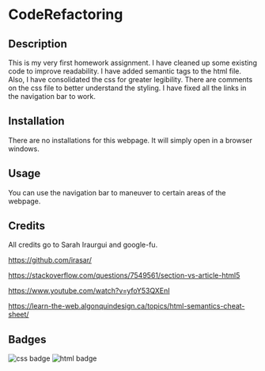 
# CodeRefactoring

## Description 



This is my very first homework assignment. I have cleaned up some existing code to improve readability.
I have added semantic tags to the html file.  Also, I have consolidated the css for greater legibility. There are comments on the css file to better understand the styling. I have fixed all the links in the navigation bar to work. 


## Installation

There are no installations for this webpage. It will simply open in a browser windows.


## Usage 

You can use the navigation bar to maneuver to certain areas of the webpage.


## Credits

All credits go to Sarah Iraurgui and google-fu.
 
https://github.com/irasar/




https://stackoverflow.com/questions/7549561/section-vs-article-html5


https://www.youtube.com/watch?v=yfoY53QXEnI


https://learn-the-web.algonquindesign.ca/topics/html-semantics-cheat-sheet/




## Badges

<img src="http://jaspreetchahal.org/images/css3.svg" alt="css badge">

<img src="https://tse1.mm.bing.net/th?id=OIP.yhojArQgy_JWSrw3cE1BkQHaHa&pid=Api&P=0&w=300&h=300" alt="html badge">




